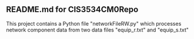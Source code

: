 ## README.md for CIS3534CM0Repo

This project contains a Python file "networkFileRW.py" which processes network component data from two data files "equip_r.txt" and "equip_s.txt"